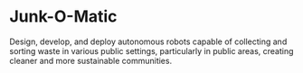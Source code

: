 # Junk-O-Matic
Design, develop, and deploy autonomous robots capable of collecting and sorting waste in various public settings, particularly in public areas, creating cleaner and more sustainable communities.
